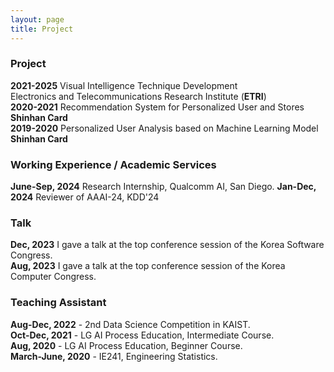 ```yaml
---
layout: page
title: Project
---
```



### Project

**2021-2025** Visual Intelligence Technique Development  
Electronics and Telecommunications Research Institute (**ETRI**)  
**2020-2021** Recommendation System for Personalized User and Stores  
**Shinhan Card**  
**2019-2020** Personalized User Analysis based on Machine Learning Model  
**Shinhan Card**


### Working Experience / Academic Services

**June-Sep, 2024** Research Internship, Qualcomm AI, San Diego. 
**Jan-Dec, 2024** Reviewer of AAAI-24, KDD'24

### Talk
**Dec, 2023** I gave a talk at the top conference session of the Korea Software Congress.  
**Aug, 2023** I gave a talk at the top conference session of the Korea Computer Congress.  

### Teaching Assistant
**Aug-Dec, 2022** - 2nd Data Science Competition in KAIST.  
**Oct-Dec, 2021** - LG AI Process Education, Intermediate Course.  
**Aug, 2020** - LG AI Process Education, Beginner Course.  
**March-June, 2020** - IE241, Engineering Statistics.

